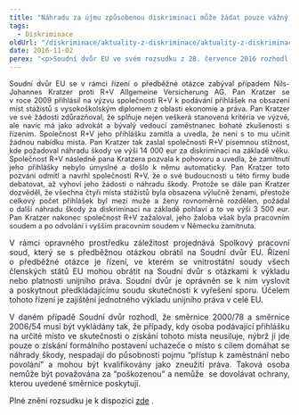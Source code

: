 ```yaml
---
title: "Náhradu za újmu způsobenou diskriminací může žádat pouze vážný uchazeč či uchazečka o zaměstnání"
tags:
  - Diskriminace
oldUrl: "/diskriminace/aktuality-z-diskriminace/aktuality-z-diskriminace-2016/nahradu-za-ujmu-zpusobenou-diskriminaci-muze-zadat-pouze-vazny-uchazec-ci-uchazecka-o/"
date: 2016-11-02
perex: "<p>Soudní dvůr EU ve svém rozsudku z 28. července 2016 rozhodl, že pokud je uchazeč o zaměstnání motivován pouze získáním náhrady újmy v penězích a nikoli získáním místa a zaměstnání, nemůže se takový uchazeč v případě odmítnutí dovolávat ochrany proti diskriminaci, kterou upravují směrnice Rady 2000/78/ES a Rady 2006/54/ES týkající se rovného zacházení a rovných příležitostí pro muže a ženy v oblasti zaměstnání a povolání (dále “směrnice 2000/78 a směrnice 2006/54”).</p>"
---
```


<!-- imported from the old website -->

<p class="MsoNormal" style="text-align:justify"><span style="font-size: 12.8px;">Soudní dvůr EU se v rámci řízení o předběžné otázce
zabýval případem </span><span style="font-size: 12.8px; color: rgb(29, 33, 41); background-image: initial; background-position: initial; background-size: initial; background-repeat: initial; background-attachment: initial; background-origin: initial; background-clip: initial;">Nils-Johannes
Kratzer proti R+V Allgemeine Versicherung AG. Pan Kratzer se v roce 2009
přihlásil na výzvu společnosti R+V k podávání přihlášek na obsazení míst
stážistů s vysokoškolským diplomem z oblasti ekonomie a práva. Pan Kratzer ve
své žádosti zd</span><span style="color: rgb(29, 33, 41); font-size: 12.8px;">ů</span><span style="color: rgb(29, 33, 41); font-size: 12.8px;">razňoval, že splňuje nejen veškerá stanovená kritéria ve výzvě,
ale navíc má jako advokát a bývalý vedoucí zaměstnanec bohaté zkušenosti s
řízením. Společnost R+V jeho přihlášku zamítla a uvedla, že není s to mu učinit
žádnou nabídku místa. Pan Kratzer tak zaslal společnosti R+V písemnou stížnost,
kde požadoval náhradu škody ve výši 14 000 eur za diskriminaci na základě
věku. Společnost R+V následně pana Kratzera pozvala k pohovoru a uvedla, že
zamítnutí jeho přihlášky nebylo úmyslné a došlo k němu automaticky. Pan Kratzer
toto pozvání odmítl a navrhl společnosti R+V, že o své budoucnosti u této firmy
bude debatovat, až vyhoví jeho žádosti o náhradu škody. Protože se dále pan
Kratzer dozvěděl, že všechna čtyři místa stážistů byla obsazena výlučně ženami,
přestože celkový počet přihlášek byl mezi muže a ženy rovnoměrně rozdělen,
požádal o další náhradu škody za diskriminaci na základě pohlaví a to ve výši
3 500 eur. Pan Kratzer nakonec společnost R+V zažaloval, jeho žaloba však
byla pracovním soudem a po odvolání i vyšším pracovním soudem v Německu
zamítnuta.</span></p>

<p class="MsoNormal" style="text-align:justify"><span lang="EN-US" style="color: rgb(29, 33, 41); background-image: initial; background-position: initial; background-size: initial; background-repeat: initial; background-attachment: initial; background-origin: initial; background-clip: initial;">V rámci opravného
prostředku záležitost projednává Spolkový pracovní soud, který se s předběžnou
otázkou obrátil na Soudní dvůr EU. Řízení o předběžné otázce je řízení, ve
kterém se vnitrostátní soudy všech členských států EU mohou obrátit na Soudní
dvůr s otázkami k výkladu nebo platnosti unijního práva. Soudní dvůr je
oprávněn se k nim vyslovit a poskytnout předkládajícímu soudu skutečnosti k
vyřešení sporu. Účelem tohoto řízení je zajištění jednotného výkladu unijního
práva v celé EU.</span></p>

<p class="MsoNormal" style="text-align:justify"><span lang="EN-US" style="color: rgb(29, 33, 41); background-image: initial; background-position: initial; background-size: initial; background-repeat: initial; background-attachment: initial; background-origin: initial; background-clip: initial;">V daném případě
Soudní dvůr rozhodl, že směrnice 2000/78 a směrnice 2006/54 musí být vykládány
tak, že případy, kdy osoba podávající přihlášku na určité místo ve skutečnosti
o získání tohoto místa neusiluje, nýbrž jí jde pouze o získání formálního
postavení uchazeče o místo s cílem domáhat se náhrady škody, nespadají do
působnosti pojmu “přístup k zaměstnání nebo povolání” a mohou být kvalifikovány
jako zneužití práva. Taková osoba nemůže být považována za “poškozenou” a
nemůže  se dovolávat ochrany, kterou
uvedené směrnice poskytují.</span></p>

<p class="MsoNormal">Plné znění rozsudku je k dispozici <a title="Otevření do nového okna" href="http://eur-lex.europa.eu/legal-content/CS/TXT/?uri=CELEX:62015CJ0423&amp;print=true" target="_blank">zde</a> <img alt="" src="https://www.ochrance.cz/typo3/ext/od_linkdesc/icons/external.gif" class="od_linkdesc_icon_external" />.</p>
